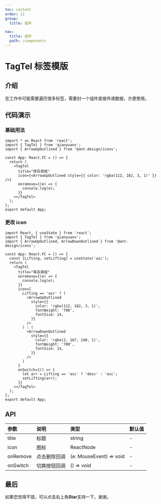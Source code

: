 ```yaml
---
toc: content
order: 11
group:
  title: 组件

nav:
  title: 组件
  path: /components
---
```


# TagTel 标签模版

## 介绍

在工作中可能需要遍历很多标签，需要封一个组件直接传递数据，方便使用。

## 代码演示

### 基础用法

```tsx
import * as React from 'react';
import { TagTel } from 'qianyuanx';
import { ArrowUpOutlined } from '@ant-design/icons';

const App: React.FC = () => {
  return (
    <TagTel
      title="库存调成"
      icon={<ArrowUpOutlined style={{ color: 'rgba(112, 182, 3, 1)' }} />}
      onremove={(e) => {
        console.log(e);
      }}
    ></TagTel>
  );
};
export default App;
```

### 更改 icon

```tsx
import React, { useState } from 'react';
import { TagTel } from 'qianyuanx';
import { ArrowUpOutlined, ArrowDownOutlined } from '@ant-design/icons';

const App: React.FC = () => {
  const [Lifting, setLifting] = useState('asc');
  return (
    <TagTel
      title="库存调成"
      onremove={(e) => {
        console.log(e);
      }}
      icon={
        Lifting == 'asc' ? (
          <ArrowUpOutlined
            style={{
              color: 'rgba(112, 182, 3, 1)',
              fontWeight: '700',
              fontSize: 14,
            }}
          />
        ) : (
          <ArrowDownOutlined
            style={{
              color: 'rgba(2, 167, 240, 1)',
              fontWeight: '700',
              fontSize: 14,
            }}
          />
        )
      }
      onSwitch={() => {
        let arr = Lifting == 'asc' ? 'desc' : 'asc';
        setLifting(arr);
      }}
    ></TagTel>
  );
};
export default App;
```

## API

| 参数     | 说明         | 类型                    | 默认值 |
| :------- | :----------- | :---------------------- | :----- |
| title    | 标题         | string                  | -      |
| icon     | 图标         | ReactNode               | -      |
| onRemove | 点击删除回调 | (e: MouseEvent) => void | -      |
| onSwitch | 切换按钮回调 | () => void              | -      |

## 最后

如果您觉得不错，可以点击右上角**Star**支持一下，谢谢。

